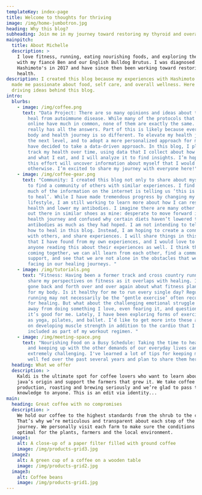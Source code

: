 ```yaml
---
templateKey: index-page
title: Welcome to thoughts for thriving
image: /img/home-jumbotron.jpg
heading: Why this blog?
subheading: Join me in my journey toward restoring my thyroid and overall health
mainpitch:
  title: About Michelle
  description: >
    I love fitness, running, eating nourishing foods, and exploring the outdoors
    with my fiancé Ben and our English Bulldog Brutus. I was diagnosed with
    Hashimoto's in 2017 and have since then been working toward restoring my
    health. 
description: I created this blog because my experiences with Hashimoto's have
  made me passionate about food, self care, and overall wellness. Here are four
  driving ideas behind this blog.
intro:
  blurbs:
    - image: /img/coffee.png
      text: "Data Project: There are so many opinions and ideas about the best way to
        heal from autoimmune disease. While many of the protocols that I find
        online have much in common, none of them are exactly the same. Nobody
        really has all the answers. Part of this is likely because everyone’s
        body and health journey is so different. To elevate my health journey to
        the next level, and to adopt a more personalized approach for myself, I
        have decided to take a data-driven approach. In this blog, I plan to
        track my health over time, using data that I collect about how I feel
        and what I eat, and I will analyze it to find insights. I’m hoping that
        this effort will uncover information about myself that I would not find
        otherwise. I’m excited to share my journey with everyone here!"
    - image: /img/coffee-gear.png
      text: "Community: I created this blog not only to share about myself, but also
        to find a community of others with similar experiences. I find that so
        much of the information on the internet is telling us ‘this is the way
        to heal’. While I have made tremendous progress by changing my diet and
        lifestyle, I am still working to learn more about how I can restore my
        health and lower my antibodies. I imagine there are many other people
        out there in similar shoes as mine: desperate to move forward in their
        health journey and confused why certain diets haven’t lowered their
        antibodies as much as they had hoped. I am not intending to tell people
        how to heal in this blog. Instead, I am hoping to create a connection
        with others, and share experiences. I will share things in this blog
        that I have found from my own experiences, and I would love to talk to
        anyone reading this about their experiences as well. I think that by
        coming together, we can all learn from each other, find a community of
        support, and see that we are not alone in the obstacles that we are
        facing in our healing journeys. "
    - image: /img/tutorials.png
      text: "Fitness: Having been a former track and cross country runner, I want to
        share my perspectives on fitness as it overlaps with healing. I have
        gone back and forth over and over again about what fitness plan is best
        for my body. Is it healthy for me to run every single day? Regular
        running may not necessarily be the ‘gentle exercise’ often recommended
        for healing. But what about the challenging emotional struggle of moving
        away from doing something I love, even fearing it, and questioning if
        it’s good for me. Lately, I have been exploring forms of exercise such
        as yoga, pilates, and ballet. I’d like to get more into these and focus
        on developing muscle strength in addition to the cardio that I’ve always
        included as part of my workout regimen. "
    - image: /img/meeting-space.png
      text: "Nourishing Food on a Busy Schedule: Taking the time to heal while working
        and keeping up with the other demands of our everyday lives can be
        extremely challenging. I've learned a lot of tips for keeping my body
        well fed over the past several years and plan to share them here. "
  heading: What we offer
  description: >
    Kaldi is the ultimate spot for coffee lovers who want to learn about their
    java’s origin and support the farmers that grew it. We take coffee
    production, roasting and brewing seriously and we’re glad to pass that
    knowledge to anyone. This is an edit via identity...
main:
  heading: Great coffee with no compromises
  description: >
    We hold our coffee to the highest standards from the shrub to the cup.
    That’s why we’re meticulous and transparent about each step of the coffee’s
    journey. We personally visit each farm to make sure the conditions are
    optimal for the plants, farmers and the local environment.
  image1:
    alt: A close-up of a paper filter filled with ground coffee
    image: /img/products-grid3.jpg
  image2:
    alt: A green cup of a coffee on a wooden table
    image: /img/products-grid2.jpg
  image3:
    alt: Coffee beans
    image: /img/products-grid1.jpg
---
```

